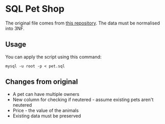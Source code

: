 # SQL Pet Shop

The original file comes from [this repository](https://github.com/Spencerooni/mysql/blob/master/pet.sql).
The data must be normalised into 3NF.

## Usage

You can apply the script using this command:

```
mysql -u root -p < pet.sql
```

## Changes from original

* A pet can have multiple owners
* New column for checking if neutered - assume existing pets aren't neutered
* Price - the value of the animals
* Existing data must be preserved



